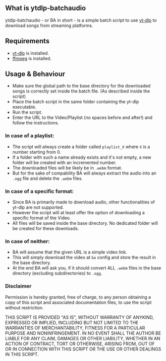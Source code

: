 ## What is ytdlp-batchaudio
ytdlp-batchaudio - or BA in short - is a simple batch script to use [yt-dlp](https://github.com/yt-dlp/yt-dlp) to download songs from streaming platforms. 


## Requirements
- [yt-dlp](https://github.com/yt-dlp/yt-dlp) is installed.
- [ffmpeg](https://www.gyan.dev/ffmpeg/builds/) is installed.


## Usage & Behaviour
- Make sure the global path to the base directory for the downloaded songs is correctly set inside the batch file. (As described inside the script)
- Place the batch script in the same folder containing the yt-dlp executable.
- Run the script.
- Enter the URL to the Video/Playlist (no spaces before and after!) and follow the instructions.


### In case of a playlist: 
- The script will always create a folder called `playlist_X` where `X` is a number starting from 0.
- If a folder with such a name already exists and it's not empty, a new folder will be created with an incremented number.
- The downloaded files will be likely be in `.webm` format.
- But for the sake of compability BA will always extract the audio into an `.ogg` file and delete the `.webm` files.


### In case of a specific format:
- Since BA is primarily made to download audio, other functionalities of yt-dlp are not supported.
- However the script will at least offer the option of downloading a specific format of the Video.
- All files will be saved inside the base directory. No dedicated folder will be created for these downloads.


### In case of neither:
- BA will assume that the given URL is a simple video link.
- This will simply download the video at `ba` config and store the result in the base directory.
- At the end BA will ask you, if it should convert ALL `.webm` files in the base directory (excluding subdirectories) to `.ogg`.


### Disclaimer
Permission is hereby granted, free of charge, to any person obtaining a copy of this script and associated documentation files, to use the script without restriction.

THIS SCRIPT IS PROVIDED "AS IS", WITHOUT WARRANTY OF ANYKIND, EXPRESSED OR IMPLIED, INCLUDING BUT NOT LIMITED TO THE WARRANTIES OF MERCHANTABILITY, FITNESS FOR A PARTICULAR PURPOSE AND NONINFRINGEMENT. IN NO EVENT SHALL THE AUTHOR BE LIABLE FOR ANY CLAIM, DAMAGES OR OTHER LIABILITY, WHETHER IN AN ACTION OF CONTRACT, TORT OR OTHERWISE, ARISING FROM, OUT OF OR IN CONNECTION WITH THIS SCRIPT OR THE USE OR OTHER DEALINGS IN THIS SCRIPT.
